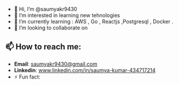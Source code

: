 - 👋 Hi, I’m @saumyakr9430
- 👀 I’m interested in learning new tehnologies 
- 🌱 I’m currently learning  : AWS , Go , Reactjs ,Postgresql , Docker .
- 💞️ I’m looking to collaborate on 
## 📫 How to reach me:
- **Email**: saumyakr9430@gmail.com
- **Linkedin**: www.linkedin.com/in/saumya-kumar-434717214
- ⚡ Fun fact:

<!---
saumyakr9430/saumyakr9430 is a ✨ special ✨ repository because its `README.md` (this file) appears on your GitHub profile.
You can click the Preview link to take a look at your changes.
--->
